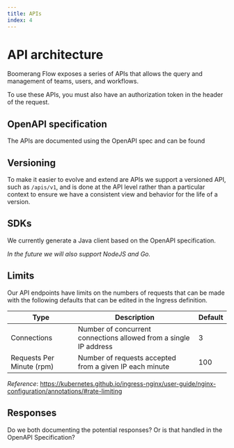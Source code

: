 ```yaml
---
title: APIs
index: 4
---
```


# API architecture

Boomerang Flow exposes a series of APIs that allows the query and management of teams, users, and workflows.

To use these APIs, you must also have an authorization token in the header of the request.

## OpenAPI specification

The APIs are documented using the OpenAPI spec and can be found 

## Versioning

To make it easier to evolve and extend are APIs we support a versioned API, such as `/apis/v1`, and is done at the API level rather than a particular context to ensure we have a consistent view and behavior for the life of a version.

## SDKs

We currently generate a Java client based on the OpenAPI specification.

_In the future we will also support NodeJS and Go._

## Limits

Our API endpoints have limits on the numbers of requests that can be made with the following defaults that can be edited in the Ingress definition.

| Type | Description | Default |
| --- | --- | --- |
| Connections | Number of concurrent connections allowed from a single IP address | 3 |
| Requests Per Minute (rpm) | Number of requests accepted from a given IP each minute | 100 |

*Reference*: https://kubernetes.github.io/ingress-nginx/user-guide/nginx-configuration/annotations/#rate-limiting

## Responses

Do we both documenting the potential responses? Or is that handled in the OpenAPI Specification?